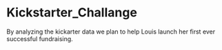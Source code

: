 # Kickstarter_Challange
By analyzing the kickarter data we plan to help Louis launch her first ever successful fundraising.
